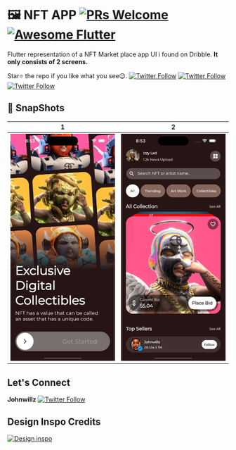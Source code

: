 # 🖼️ NFT APP [![PRs Welcome](https://img.shields.io/github/repo-size/johnwillz-ux/nft_app?color=yellow&style=flat-square)](https://github.com/johnwillz-ux) <a href="https://github.com/Solido/awesome-flutter"><img alt="Awesome Flutter" src="https://img.shields.io/badge/Awesome-Flutter-blue.svg?longCache=true&style=flat-square" /></a>

Flutter representation of a NFT Market place app UI i found on Dribble.
**It only consists of 2 screens.**

Star⭐ the repo if you like what you see😉.
[![Twitter Follow](https://img.shields.io/twitter/follow/johnwillz_?style=social)](https://twitter.com/johnwillz_)
[![Twitter Follow](https://img.shields.io/twitter/follow/johnwillz_?style=social)](https://twitter.com/johnwillz_)
[![Twitter Follow](https://img.shields.io/twitter/follow/johnwillz_?style=social)](https://twitter.com/johnwillz_)


## 📸 SnapShots



| 1 | 2|
|------|-------|
|<img src="screen1.jpeg" width="400">|<img src="screen2.jpeg" width="400">|




## Let's Connect
**Johnwillz** [![Twitter Follow](https://img.shields.io/twitter/follow/johnwillz_?style=social)](https://twitter.com/johnwillz_)

## Design Inspo Credits
[![Design inspo](https://img.shields.io/badge/Sabrina%20Meilya-Dribble-ff69b4)](https://dribbble.com/shots/20582644-NFT-Marketplace-Mobile-App)

